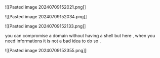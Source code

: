 ![[Pasted image 20240709152021.png]]


![[Pasted image 20240709152034.png]]


![[Pasted image 20240709152133.png]]

you can compromise a domain without having a shell but here , when you need informations it is not a bad idea to do so . 


![[Pasted image 20240709152355.png]]

